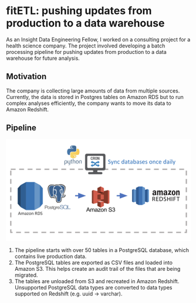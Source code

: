 # fitETL: pushing updates from production to a data warehouse
As an Insight Data Engineering Fellow, I worked on a consulting project for a health science company. The project involved developing a batch processing pipeline for pushing updates from production to a data warehouse for future analysis.

## Motivation
The company is collecting large amounts of data from multiple sources. Currently, the data is stored in Postgres tables on Amazon RDS but to run complex analyses efficiently, the company wants to move its data to Amazon Redshift.

## Pipeline
![alt text](https://github.com/seunghalee/fitETL/blob/master/img/pipeline.png "ETL Pipeline")

1. The pipeline starts with over 50 tables in a PostgreSQL database, which contains live production data.
2. The PostgreSQL tables are exported as CSV files and loaded into Amazon S3. This helps create an audit trail of the files that are being migrated.
3. The tables are unloaded from S3 and recreated in Amazon Redshift. Unsupported PostgreSQL data types are converted to data types supported on Redshift (e.g. uuid → varchar).
